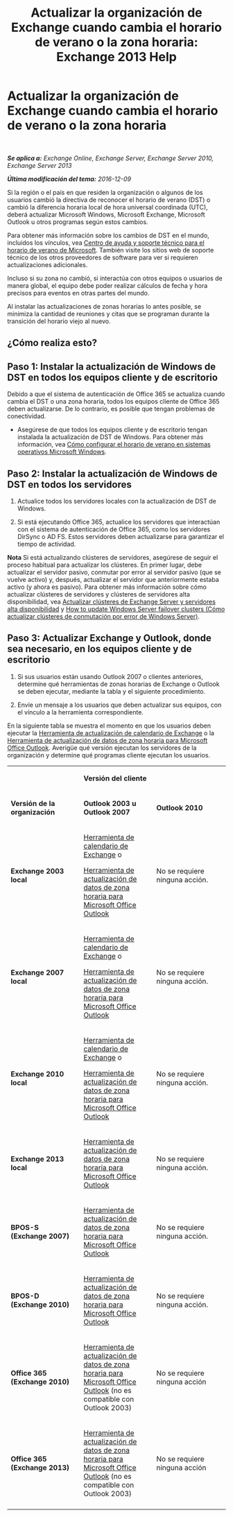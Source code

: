 ﻿---
title: 'Actualizar la organización de Exchange cuando cambia el horario de verano o la zona horaria: Exchange 2013 Help'
TOCTitle: Actualizar la organización de Exchange cuando cambia el horario de verano o la zona horaria
ms:assetid: 5b12615c-24cf-4f46-bf3c-2334dc734ef8
ms:mtpsurl: https://technet.microsoft.com/es-es/library/Hh530051(v=EXCHG.150)
ms:contentKeyID: 66452413
ms.date: 04/23/2018
mtps_version: v=EXCHG.150
ms.translationtype: HT
---

# Actualizar la organización de Exchange cuando cambia el horario de verano o la zona horaria

 

_**Se aplica a:** Exchange Online, Exchange Server, Exchange Server 2010, Exchange Server 2013_

_**Última modificación del tema:** 2016-12-09_

Si la región o el país en que residen la organización o algunos de los usuarios cambió la directiva de reconocer el horario de verano (DST) o cambió la diferencia horaria local de hora universal coordinada (UTC), deberá actualizar Microsoft Windows, Microsoft Exchange, Microsoft Outlook u otros programas según estos cambios.

Para obtener más información sobre los cambios de DST en el mundo, incluidos los vínculos, vea [Centro de ayuda y soporte técnico para el horario de verano de Microsoft](https://go.microsoft.com/fwlink/p/?linkid=99640). También visite los sitios web de soporte técnico de los otros proveedores de software para ver si requieren actualizaciones adicionales.

Incluso si su zona no cambió, si interactúa con otros equipos o usuarios de manera global, el equipo debe poder realizar cálculos de fecha y hora precisos para eventos en otras partes del mundo.

Al instalar las actualizaciones de zonas horarias lo antes posible, se minimiza la cantidad de reuniones y citas que se programan durante la transición del horario viejo al nuevo.

## ¿Cómo realiza esto?

## Paso 1: Instalar la actualización de Windows de DST en todos los equipos cliente y de escritorio

Debido a que el sistema de autenticación de Office 365 se actualiza cuando cambia el DST o una zona horaria, todos los equipos cliente de Office 365 deben actualizarse. De lo contrario, es posible que tengan problemas de conectividad.

  - Asegúrese de que todos los equipos cliente y de escritorio tengan instalada la actualización de DST de Windows. Para obtener más información, vea [Cómo configurar el horario de verano en sistemas operativos Microsoft Windows](http://go.microsoft.com/fwlink/p/?linkid=3052%26kbid=914387).

## Paso 2: Instalar la actualización de Windows de DST en todos los servidores

1.  Actualice todos los servidores locales con la actualización de DST de Windows.

2.  Si está ejecutando Office 365, actualice los servidores que interactúan con el sistema de autenticación de Office 365, como los servidores DirSync o AD FS. Estos servidores deben actualizarse para garantizar el tiempo de actividad.

**Nota** Si está actualizando clústeres de servidores, asegúrese de seguir el proceso habitual para actualizar los clústeres. En primer lugar, debe actualizar el servidor pasivo, conmutar por error al servidor pasivo (que se vuelve activo) y, después, actualizar el servidor que anteriormente estaba activo (y ahora es pasivo). Para obtener más información sobre cómo actualizar clústeres de servidores y clústeres de servidores alta disponibilidad, vea [Actualizar clústeres de Exchange Server y servidores alta disponibilidad](https://technet.microsoft.com/es-es/library/hh530052\(v=exchg.150\)) y [How to update Windows Server failover clusters (Cómo actualizar clústeres de conmutación por error de Windows Server)](https://support.microsoft.com/es-es/kb/174799).

## Paso 3: Actualizar Exchange y Outlook, donde sea necesario, en los equipos cliente y de escritorio

1.  Si sus usuarios están usando Outlook 2007 o clientes anteriores, determine qué herramientas de zonas horarias de Exchange o Outlook se deben ejecutar, mediante la tabla y el siguiente procedimiento.

2.  Envíe un mensaje a los usuarios que deben actualizar sus equipos, con el vínculo a la herramienta correspondiente.

En la siguiente tabla se muestra el momento en que los usuarios deben ejecutar la [Herramienta de actualización de calendario de Exchange](http://go.microsoft.com/fwlink/p/?linkid=3052%26kbid=930879) o la [Herramienta de actualización de datos de zona horaria para Microsoft Office Outlook](http://go.microsoft.com/fwlink/p/?linkid=3052%26kbid=931667). Averigüe qué versión ejecutan los servidores de la organización y determine qué programas cliente ejecutan los usuarios.


<table>
<colgroup>
<col style="width: 33%" />
<col style="width: 33%" />
<col style="width: 33%" />
</colgroup>
<tbody>
<tr class="odd">
<td><p></p></td>
<td><p><strong>Versión del cliente</strong></p></td>
<td></td>
</tr>
<tr class="even">
<td><p><strong>Versión de la organización</strong></p></td>
<td><p><strong>Outlook 2003 u Outlook 2007</strong></p></td>
<td><p><strong>Outlook 2010</strong></p></td>
</tr>
<tr class="odd">
<td><p><strong>Exchange 2003 local</strong></p></td>
<td><p><a href="http://go.microsoft.com/fwlink/p/?linkid=3052%26kbid=930879">Herramienta de calendario de Exchange</a> o</p>
<p><a href="http://go.microsoft.com/fwlink/p/?linkid=3052%26kbid=931667">Herramienta de actualización de datos de zona horaria para Microsoft Office Outlook</a></p></td>
<td><p>No se requiere ninguna acción.</p></td>
</tr>
<tr class="even">
<td><p><strong>Exchange 2007 local</strong></p></td>
<td><p><a href="http://go.microsoft.com/fwlink/p/?linkid=3052%26kbid=930879">Herramienta de calendario de Exchange</a> o</p>
<p><a href="http://go.microsoft.com/fwlink/p/?linkid=3052%26kbid=931667">Herramienta de actualización de datos de zona horaria para Microsoft Office Outlook</a></p></td>
<td><p>No se requiere ninguna acción.</p></td>
</tr>
<tr class="odd">
<td><p><strong>Exchange 2010 local</strong></p></td>
<td><p><a href="http://go.microsoft.com/fwlink/p/?linkid=3052%26kbid=930879">Herramienta de calendario de Exchange</a> o</p>
<p><a href="http://go.microsoft.com/fwlink/p/?linkid=3052%26kbid=931667">Herramienta de actualización de datos de zona horaria para Microsoft Office Outlook</a></p></td>
<td><p>No se requiere ninguna acción.</p></td>
</tr>
<tr class="even">
<td><p><strong>Exchange 2013 local</strong></p></td>
<td><p><a href="http://go.microsoft.com/fwlink/p/?linkid=3052%26kbid=931667">Herramienta de actualización de datos de zona horaria para Microsoft Office Outlook</a></p></td>
<td><p>No se requiere ninguna acción.</p></td>
</tr>
<tr class="odd">
<td><p><strong>BPOS-S (Exchange 2007)</strong></p></td>
<td><p><a href="http://go.microsoft.com/fwlink/p/?linkid=3052%26kbid=931667">Herramienta de actualización de datos de zona horaria para Microsoft Office Outlook</a></p></td>
<td><p>No se requiere ninguna acción.</p></td>
</tr>
<tr class="even">
<td><p><strong>BPOS-D (Exchange 2010)</strong></p></td>
<td><p><a href="http://go.microsoft.com/fwlink/p/?linkid=3052%26kbid=931667">Herramienta de actualización de datos de zona horaria para Microsoft Office Outlook</a></p></td>
<td><p>No se requiere ninguna acción.</p></td>
</tr>
<tr class="odd">
<td><p><strong>Office 365 (Exchange 2010)</strong></p></td>
<td><p><a href="http://go.microsoft.com/fwlink/p/?linkid=3052%26kbid=931667">Herramienta de actualización de datos de zona horaria para Microsoft Office Outlook</a> (no es compatible con Outlook 2003)</p></td>
<td><p>No se requiere ninguna acción</p></td>
</tr>
<tr class="even">
<td><p><strong>Office 365 (Exchange 2013)</strong></p></td>
<td><p><a href="http://go.microsoft.com/fwlink/p/?linkid=3052%26kbid=931667">Herramienta de actualización de datos de zona horaria para Microsoft Office Outlook</a> (no es compatible con Outlook 2003)</p></td>
<td><p>No se requiere ninguna acción</p></td>
</tr>
<tr class="odd">
<td></td>
<td></td>
<td></td>
</tr>
</tbody>
</table>

